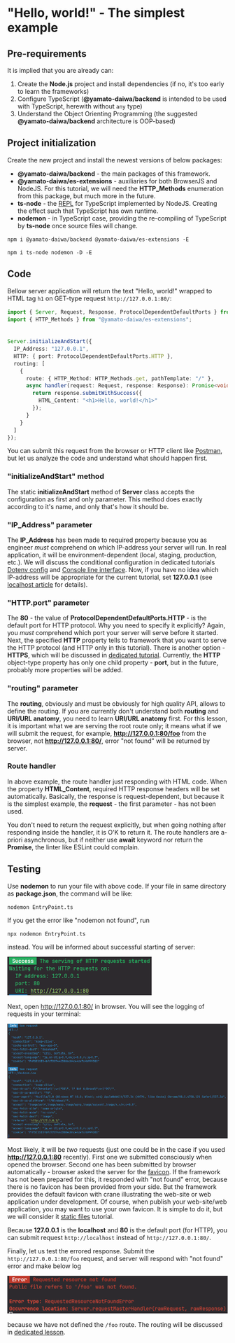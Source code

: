 # "Hello, world!" - The simplest example

## Pre-requirements

It is implied that you are already can:

1. Create the **Node.js** project and install dependencies (if no, it's too early to learn the frameworks) 
2. Configure TypeScript (**@yamato-daiwa/backend** is intended to be used with TypeScript, herewith without `any` type)
3. Understand the Object Orienting Programming (the suggested **@yamato-daiwa/backend** architecture is OOP-based)


## Project initialization

Create the new project and install the newest versions of below packages:

* **@yamato-daiwa/backend** - the main packages of this framework. 
* **@yamato-daiwa/es-extensions** - auxiliaries for both BrowserJS and NodeJS. For this tutorial, we will need the 
  **HTTP_Methods** enumeration from this package, but much more in the future.
* **ts-node** - the [REPL](https://en.wikipedia.org/wiki/Read%E2%80%93eval%E2%80%93print_loop) for TypeScript 
  implemented by NodeJS. Creating the effect such that TypeScript has own runtime. 
* **nodemon** - in TypeScript case, providing the re-compiling of TypeScript by **ts-node** once source files will change. 

```
npm i @yamato-daiwa/backend @yamato-daiwa/es-extensions -E
```

```
npm i ts-node nodemon -D -E
```


## Code

Bellow server application will return the text "Hello, world!" wrapped to HTML tag `h1` on GET-type request 
`http://127.0.0.1:80/`:

```typescript
import { Server, Request, Response, ProtocolDependentDefaultPorts } from "@yamato-daiwa/backend";
import { HTTP_Methods } from "@yamato-daiwa/es-extensions";


Server.initializeAndStart({
  IP_Address: "127.0.0.1",
  HTTP: { port: ProtocolDependentDefaultPorts.HTTP },
  routing: [
    {
      route: { HTTP_Method: HTTP_Methods.get, pathTemplate: "/" },
      async handler(request: Request, response: Response): Promise<void> {
        return response.submitWithSuccess({
          HTML_Content: "<h1>Hello, world!</h1>"
        });
      }
    }
  ]
});
```

You can submit this request from the browser or HTTP client like [Postman](https://www.postman.com), but let us analyze
the code and understand what should happen first.

### "initializeAndStart" method

The static **initializeAndStart** method of **Server** class accepts the configuration as first and only parameter.
This method does exactly according to it's name, and only that's how it should be.


### "IP_Address" parameter 

The **IP_Address** has been made to required property because you as engineer *must* comprehend on which IP-address
your server will run. In real application, it will be environment-dependent (local, staging, production, etc.). We will
discuss the conditional configuration in dedicated tutorials [Dotenv config](../05-DotenvConfig/README.md) and
[Console line interface](../06-ConsoleLineInterface/README.md). Now, if you have no idea which IP-address 
will be appropriate for the current tutorial, set **127.0.0.1** (see [localhost article](https://en.wikipedia.org/wiki/Localhost)
for details).


### "HTTP.port" parameter

The **80** - the value of **ProtocolDependentDefaultPorts.HTTP** - is the default port for HTTP protocol. 
Why you need to specify it explicitly? Again, you *must* comprehend which port your server will serve before it started. 
Next, the specified **HTTP** property tells to framework that you want to serve the HTTP protocol (and HTTP only in this tutorial). 
There is another option - **HTTPS**, which will be discussed in [dedicated tutorial](../02-HTTPS_Support/README.md). 
Currently, the **HTTP** object-type property has only one child property - **port**, but in the future, probably more 
properties will be added.


### "routing" parameter

The **routing**, obviously and must be obviously for high quality API, allows to define the routing. 
If you are currently don't understand both **routing** and **URI/URL anatomy**, you need to learn **URI/URL anatomy** first. 
For this lesson, it is important what we are serving the root route only; it means what if we will submit the request, 
for example, **http://127.0.0.1:80/foo** from the browser, not **http://127.0.0.1:80/**, error "not found" will be returned
by server.


### Route  handler

In above example, the route handler just responding with HTML code. 
When the property **HTML_Content**, required HTTP response headers will be set automatically. 
Basically, the response is request-dependent, but because it is the simplest example, the **request** - the first parameter -
has not been used.

You don't need to return the request explicitly, but when going nothing after responding inside the handler, it is O'K to return it.
The route handlers are a-priori asynchronous, but if neither use **await** keyword nor return the **Promise**, the linter
like ESLint could complain.


## Testing

Use **nodemon** to run your file with above code. If your file in same directory as **package.json**, the command will be like:

```
nodemon EntryPoint.ts
```

If you get the error like "nodemon not found", run

```
npx nodemon EntryPoint.ts
```

instead. You will be informed about successful starting of server:

![](Images/ServerSuccessfullyStartedLog.png)

Next, open http://127.0.0.1:80/ in browser.
You will see the logging of requests in your terminal:

![](Images/RequestLog.png)

Most likely, it will be *two* requests (just one could be in the case if you used **http://127.0.0.1:80** recently).
First one we submitted consciously when opened the browser.
Second one has been submitted by browser automatically - browser asked the server for the [favicon](https://en.wikipedia.org/wiki/Favicon).
If the framework has not been prepared for this, it responded with "not found" error, because there is no favicon has been
provided from your side. But the framework provides the default favicon with crane illustrating the web-site or web application
under development. Of course, when publish your web-site/web application, you may want to use your own favicon.
It is simple to do it, but we will consider it [static files](../06-StaticFiles/README.md) tutorial.

Because **127.0.0.1** is the **localhost** and **80** is the default port (for HTTP), you can submit request
`http://localhost` instead of `http://127.0.0.1:80/`.

Finally, let us test the errored response. Submit the `http://127.0.0.1:80/foo` request, and server will respond with
"not found" error and make below log

![](Images/ErroredResponseLog.png)

because we have not defined the `/foo` route. The routing will be discussed in [dedicated lesson](../03-RoutingAndControllers/README.md).
